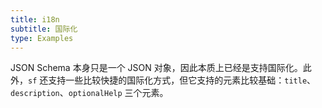 ```yaml
---
title: i18n
subtitle: 国际化
type: Examples
---
```


JSON Schema 本身只是一个 JSON 对象，因此本质上已经是支持国际化。此外，`sf` 还支持一些比较快捷的国际化方式，但它支持的元素比较基础：`title`、`description`、`optionalHelp` 三个元素。
